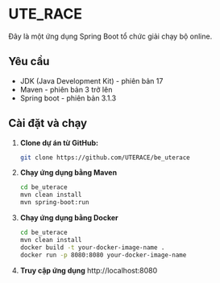 # UTE_RACE

Đây là một ứng dụng Spring Boot tổ chức giải chạy bộ online.

## Yêu cầu

- JDK (Java Development Kit) - phiên bản 17
- Maven - phiên bản 3 trở lên
- Spring boot - phiên bản 3.1.3

## Cài đặt và chạy

1. **Clone dự án từ GitHub:**

   ```bash
   git clone https://github.com/UTERACE/be_uterace
2. **Chạy ứng dụng bằng Maven**
    ```bash
   cd be_uterace
    mvn clean install
    mvn spring-boot:run
3. **Chạy ứng dụng bằng Docker**
   ```bash
   cd be_uterace
   mvn clean install
   docker build -t your-docker-image-name .
   docker run -p 8080:8080 your-docker-image-name
5.  **Truy cập ứng dụng**
  http://localhost:8080


